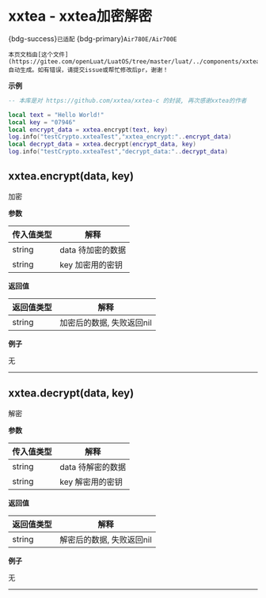 # xxtea - xxtea加密解密 

{bdg-success}`已适配` {bdg-primary}`Air780E/Air700E`

```{note}
本页文档由[这个文件](https://gitee.com/openLuat/LuatOS/tree/master/luat/../components/xxtea/binding/luat_lib_xxtea.c)自动生成。如有错误，请提交issue或帮忙修改后pr，谢谢！
```


**示例**

```lua
-- 本库是对 https://github.com/xxtea/xxtea-c 的封装, 再次感谢xxtea的作者

local text = "Hello World!"
local key = "07946"
local encrypt_data = xxtea.encrypt(text, key)
log.info("testCrypto.xxteaTest","xxtea_encrypt:"..encrypt_data)
local decrypt_data = xxtea.decrypt(encrypt_data, key)
log.info("testCrypto.xxteaTest","decrypt_data:"..decrypt_data)

```

## xxtea.encrypt(data, key)



加密

**参数**

|传入值类型|解释|
|-|-|
|string|data 待加密的数据|
|string|key 加密用的密钥|

**返回值**

|返回值类型|解释|
|-|-|
|string|加密后的数据, 失败返回nil|

**例子**

无

---

## xxtea.decrypt(data, key)



解密

**参数**

|传入值类型|解释|
|-|-|
|string|data 待解密的数据|
|string|key 解密用的密钥|

**返回值**

|返回值类型|解释|
|-|-|
|string|解密后的数据, 失败返回nil|

**例子**

无

---

